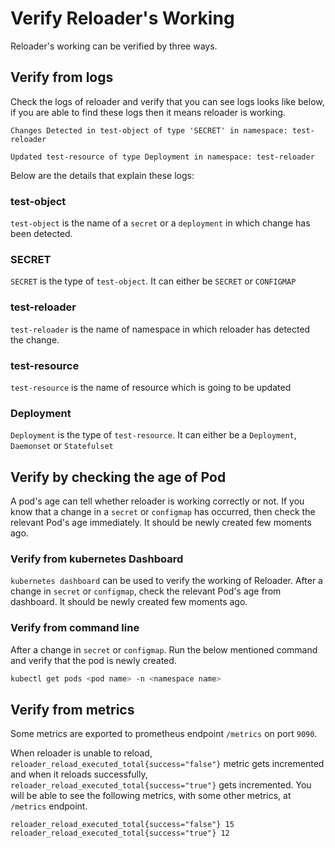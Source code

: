 # Verify Reloader's Working

Reloader's working can be verified by three ways.

## Verify from logs

Check the logs of reloader and verify that you can see logs looks like below, if you are able to find these logs then it means reloader is working.

```text
Changes Detected in test-object of type 'SECRET' in namespace: test-reloader

Updated test-resource of type Deployment in namespace: test-reloader
```

Below are the details that explain these logs:

### test-object

`test-object` is the name of a `secret` or a `deployment` in which change has been detected.

### SECRET

`SECRET` is the type of `test-object`. It can either be `SECRET` or `CONFIGMAP`

### test-reloader

`test-reloader` is the name of namespace in which reloader has detected the change.

### test-resource

`test-resource` is the name of resource which is going to be updated

### Deployment

`Deployment` is the type of `test-resource`. It can either be a `Deployment`, `Daemonset` or `Statefulset`

## Verify by checking the age of Pod

A pod's age can tell whether reloader is working correctly or not. If you know that a change in a `secret` or `configmap` has occurred, then check the relevant Pod's age immediately. It should be newly created few moments ago.

### Verify from kubernetes Dashboard

`kubernetes dashboard` can be used to verify the working of Reloader. After a change in `secret` or `configmap`, check the relevant Pod's age from dashboard. It should be newly created few moments ago.

### Verify from command line

After a change in `secret` or `configmap`. Run the below mentioned command and verify that the pod is newly created.

```bash
kubectl get pods <pod name> -n <namespace name>
```

## Verify from metrics
Some metrics are exported to prometheus endpoint `/metrics` on port `9090`.

When reloader is unable to reload, `reloader_reload_executed_total{success="false"}` metric gets incremented and when it reloads successfully, `reloader_reload_executed_total{success="true"}` gets incremented. You will be able to see the following metrics, with some other metrics, at `/metrics` endpoint.

```
reloader_reload_executed_total{success="false"} 15
reloader_reload_executed_total{success="true"} 12
```
